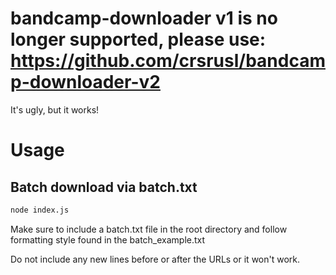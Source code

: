 # bandcamp-downloader v1 is no longer supported, please use: https://github.com/crsrusl/bandcamp-downloader-v2

It's ugly, but it works!

# Usage

## Batch download via batch.txt

```bash
node index.js
```

Make sure to include a batch.txt file in the root directory and follow formatting style found in the batch_example.txt

Do not include any new lines before or after the URLs or it won't work.
